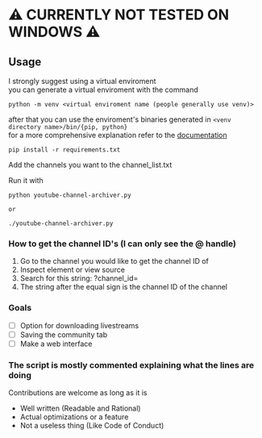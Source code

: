 # ⚠️ CURRENTLY NOT TESTED ON WINDOWS ⚠️

## Usage

I strongly suggest using a virtual enviroment  
you can generate a virtual enviroment with the command
```
python -m venv <virtual enviroment name (people generally use venv)>
```
after that you can use the enviroment's binaries generated in `<venv directory name>/bin/{pip, python}`  
for a more comprehensive explanation refer to the [documentation](https://docs.python.org/3/library/venv.html)

```
pip install -r requirements.txt
```
Add the channels you want to the channel_list.txt

Run it with
```
python youtube-channel-archiver.py

or

./youtube-channel-archiver.py
```

### How to get the channel ID's (I can only see the @ handle)
1. Go to the channel you would like to get the channel ID of
2. Inspect element or view source
3. Search for this string: ?channel_id=
4. The string after the equal sign is the channel ID of the channel

### Goals
- [ ] Option for downloading livestreams
- [ ] Saving the community tab
- [ ] Make a web interface

### The script is mostly commented explaining what the lines are doing  

Contributions are welcome as long as it is  
- Well written (Readable and Rational)
- Actual optimizations or a feature
- Not a useless thing (Like Code of Conduct)

